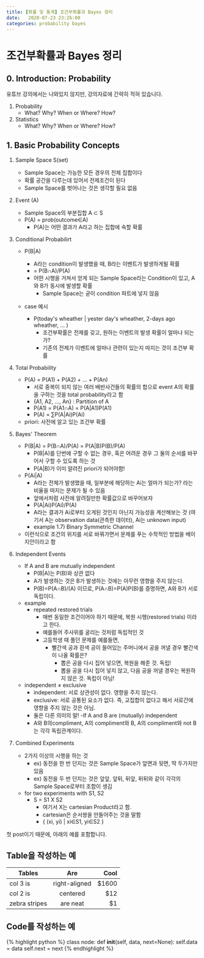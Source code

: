 ```yaml
---
title: [확률 및 통계] 조건부확률과 Bayes 정리
date:   2020-07-23 23:26:00
categories: probability bayes
---
```


# 조건부확률과 Bayes 정리

## 0. Introduction: Probability
유튜브 강의에서는 나와있지 않지만, 강의자료에 간략히 적혀 있습니다.
1. Probability
    - What? Why? When or Where? How?
2. Statistics
    - What? Why? When or Where? How?

## 1. Basic Probability Concepts

1. Sample Space S(set)
    - Sample Space는 가능한 모든 경우의 전체 집합이다
    - 확률 공간을 다루는데 있어서 전제조건이 된다
    - Sample Space를 벗어나는 것은 생각할 필요 없음

2. Event (A)
    - Sample Space의 부분집합 A ⊂ S
    - P(A) = prob(outcome∈A)
        - P(A)는 어떤 결과가 A라고 하는 집합에 속할 확률

3. Conditional Probabilirt
    - P(B|A)
        - A라는 condition이 발생했을 때, B라는 이벤트가 발생하게될 확률
        - = P(B∩A)/P(A)
        - 어떤 시행을 거쳐서 얻게 되는 Sample Space라는 Condition이 있고, A와 B가 동시에 발생할 확률
            - Sample Space는 굳이 condition 파트에 넣지 않음

    - case 예시
        - P(today's wheather | yester day's wheather, 2-days ago wheather, ... )
            - 조건부확률은 전제를 갖고, 원하는 이벤트의 발생 확률이 얼마나 되는가?
            - 기존의 전제가 이벤트에 얼마나 관련이 있는지 따지는 것이 조건부 확률

4. Total Probability
    - P(A) = P(A1) + P(A2) + ... + P(An)
        - 서로 중복이 되지 않는 여러 배반사건들의 확률의 합으로 event A의 확률을 구하는 것을 total probability라고 함
        - {A1, A2, ..., An} : Partition of A
        - P(A1) = P(A1∩A) = P(A|A1)P(A1)
        - P(A) = ∑P(A|Ai)P(Ai)
    - priori: 사전에 알고 있는 조건부 확률

5. Bayes' Theorem
    - P(B|A) = P(B∩A)/P(A) = P(A|B)P(B)/P(A)
        - P(B|A)를 단번에 구할 수 없는 경우, 혹은 어려운 경우 그 둘의 순서를 바꾸어서 구할 수 있도록 하는 것
        - P(A|B)가 이미 알려진 priori가 되어야함!
    - P(Ai|A)
        - A라는 전체가 발생했을 때, 일부분에 해당하는 Ai는 얼마가 되는가? 라는 비율을 따지는 문제가 될 수 있음
        - 앞에서처럼 사전에 알려질만한 확률값으로 바꾸어보자
        - P(A|Ai)P(Ai)/P(A)
        - A라는 결과가 Ai로부터 오게된 것인지 아닌지 가능성을 계산해보는 것 (여기서 A는 observation data(관측한 데이터), Ai는 unknown input)
        - example 1.7) Binary Symmetric Channel               
    - 이런식으로 조건의 위치를 서로 바꿔가면서 문제를 푸는 수학적인 방법을 베이지안이라고 함

6. Independent Events
    - If A and B are mutually independent
        - P(B|A)는 P(B)와 상관 없다
        - A가 발생하는 것은 B가 발생하는 것에는 아무런 영향을 주지 않는다.
        - P(B)=P(A∩B)/(A) 이므로, P(A∩B)=P(A)P(B)를 증명하면, A와 B가 서로 독립이다.
    - example
        - repeated restored trials
            - 매번 동일한 조건이어야 하기 때문에, 복원 시행(restored trials) 이라고 한다.
            - 예를들어 주사위를 굴리는 것처럼 독립적인 것
            - 고등학생 때 풀던 문제를 예를들면,
                - 빨간색 공과 흰색 공이 들어있는 주머니에서 공을 꺼낼 경우 빨간색이 나올 확률은?
                    - 뽑은 공을 다시 집어 넣으면, 복원을 해준 것. 독립!
                    - 뽑을 공을 다시 집어 넣지 않고, 다음 공을 꺼낼 경우는 복원하지 않은 것. 독립이 아님!
    - independent ≠ exclusive
        - independent: 서로 상관성이 없다. 영향을 주지 않는다.
        - exclusive: 서로 공통된 요소가 없다. 즉, 교집합이 없다고 해서 서로간에 영향을 주지 않는 것은 아님.
        - 둘은 다른 의미의 말!
    -If A and B are (mutually) independent
        - A와 B의compliment, A의 compliment와 B, A의 compliment와 not B는 각각 독립관계이다.

7. Combined Experiments
    - 2가지 이상의 시행을 하는 것
        - ex) 동전을 한 번 던지는 것은 Sample Space가 앞면과 뒷면, 딱 두가지만 있음
        - ex) 동전을 두 번 던지는 것은 앞앞, 앞뒤, 뒤앞, 뒤뒤와 같이 각각의 Sample Space로부터 조합이 생김
    - for two experiments with S1, S2
        - S = S1 X S2
            - 여기서 X는 cartesian Product라고 함.
            - cartesian은 순서쌍을 만들어주는 것을 말함
            - { (xi, yi) | xi∈S1, yi∈S2 }
            

첫 post이기 때문에, 아래의 예를 포함합니다.

## Table을 작성하는 예

| Tables        | Are           | Cool  |
| ------------- |:-------------:| -----:|
| col 3 is      | right-aligned | $1600 |
| col 2 is      | centered      |   $12 |
| zebra stripes | are neat      |    $1 |


## Code를 작성하는 예

{% highlight python %}
class node:
    def __init__(self, data, next=None):
        self.data = data
        self.next = next
{% endhighlight %}
